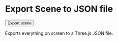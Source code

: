 Export Scene to JSON file
===

<button onclick=exportScene(); >Export scene</button>

Exports everything on screen to a Three.js JSON file.
